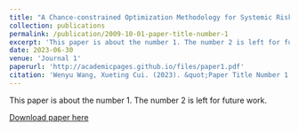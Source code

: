 ```yaml
---
title: "A Chance-constrained Optimization Methodology for Systemic Risk Analysis"
collection: publications
permalink: /publication/2009-10-01-paper-title-number-1
excerpt: 'This paper is about the number 1. The number 2 is left for future work.'
date: 2023-06-30
venue: 'Journal 1'
paperurl: 'http://academicpages.github.io/files/paper1.pdf'
citation: 'Wenyu Wang, Xueting Cui. (2023). &quot;Paper Title Number 1.&quot; <i>Journal 1</i>. 1(1).'
---
```

This paper is about the number 1. The number 2 is left for future work.

[Download paper here](http://academicpages.github.io/files/paper1.pdf)
